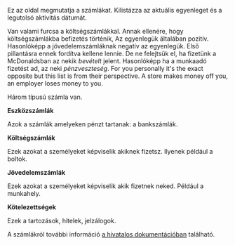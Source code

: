Ez az oldal megmutatja a számlákat. Kilistázza az aktuális egyenleget és a legutolsó aktivitás dátumát.

Van valami furcsa a költségszámlákkal. Annak ellenére, hogy költségszámlákba befizetés történik, Az egyenlegük általában pozitív. Hasonlóképp a jövedelemszámláknak negatív az egyenlegük. Első pillantásra ennek fordítva kellene lennie. De ne felejtsük el, ha fizetünk a McDonaldsban az nekik *bevételt* jelent. Hasonlóképp ha a munkaadó fizetést ad, az neki *pénzveszteség*. For you personally it's the exact opposite but this list is from their perspective. A store makes money off you, an employer loses money to you.

Három típusú számla van.

**Eszközszámlák**

Azok a számlák amelyeken pénzt tartanak: a bankszámlák.

**Költségszámlák**

Ezek azokat a személyeket képviselik akiknek fizetsz. Ilyenek például a boltok.

**Jövedelemszámlák**

Ezek azokat a személyeket képviselik akik fizetnek neked. Például a munkahely.

**Kötelezettségek**

Ezek a tartozások, hitelek, jelzálogok.

A számlákról további információ [a hivatalos dokumentációban](https://firefly-iii.readthedocs.io/en/latest/concepts/accounts.html) található.